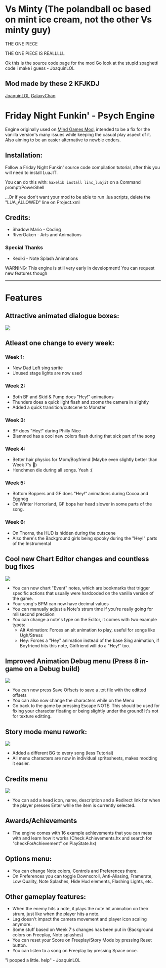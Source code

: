 # Vs Minty (The polandball oc based on mint ice cream, not the other Vs minty guy)

THE ONE PIECE

THE ONE PIECE IS REALLLLL

Ok this is the source code page for the mod
Go look at the stupid spaghetti code i make i guess - JoaquinLOL


## Mod made by these 2 KFJKDJ
[JoaquinLOL](https://twitter.com/joaquinLOL123)
[GalaxyChan](https://twitter.com/atLittleLad)


# Friday Night Funkin' - Psych Engine
Engine originally used on [Mind Games Mod](https://gamebanana.com/mods/301107), intended to be a fix for the vanilla version's many issues while keeping the casual play aspect of it. Also aiming to be an easier alternative to newbie coders.

## Installation:
Follow a Friday Night Funkin' source code compilation tutorial, after this you will need to install LuaJIT.

You can do this with: `haxelib install linc_luajit` on a Command prompt/PowerShell

...Or if you don't want your mod to be able to run .lua scripts, delete the "LUA_ALLOWED" line on Project.xml

## Credits:
* Shadow Mario - Coding
* RiverOaken - Arts and Animations

### Special Thanks
* Keoiki - Note Splash Animations

WARNING: This engine is still very early in development! You can request new features though
_____________________________________

# Features

## Attractive animated dialogue boxes:

![](https://user-images.githubusercontent.com/44785097/127706669-71cd5cdb-5c2a-4ecc-871b-98a276ae8070.gif)


## Atleast one change to every week:
### Week 1:
  * New Dad Left sing sprite 
  * Unused stage lights are now used
### Week 2:
  * Both BF and Skid & Pump does "Hey!" animations
  * Thunders does a quick light flash and zooms the camera in slightly
  * Added a quick transition/cutscene to Monster
### Week 3:
  * BF does "Hey!" during Philly Nice
  * Blammed has a cool new colors flash during that sick part of the song
### Week 4:
  * Better hair physics for Mom/Boyfriend (Maybe even slightly better than Week 7's :eyes:)
  * Henchmen die during all songs. Yeah :(
### Week 5:
  * Bottom Boppers and GF does "Hey!" animations during Cocoa and Eggnog
  * On Winter Horrorland, GF bops her head slower in some parts of the song.
### Week 6:
  * On Thorns, the HUD is hidden during the cutscene
  * Also there's the Background girls being spooky during the "Hey!" parts of the Instrumental

## Cool new Chart Editor changes and countless bug fixes
![](https://i.imgur.com/h6Ja7eT.png)
* You can now chart "Event" notes, which are bookmarks that trigger specific actions that usually were hardcoded on the vanilla version of the game.
* Your song's BPM can now have decimal values
* You can manually adjust a Note's strum time if you're really going for milisecond precision
* You can change a note's type on the Editor, it comes with two example types:
  * Alt Animation: Forces an alt animation to play, useful for songs like Ugh/Stress
  * Hey: Forces a "Hey" animation instead of the base Sing animation, if Boyfriend hits this note, Girlfriend will do a "Hey!" too.

## Improved Animation Debug menu (Press 8 in-game on a Debug build)
![](https://user-images.githubusercontent.com/44785097/127721062-f912853c-2513-41b8-bd66-fd80d9d4ee0f.png)
* You can now press Save Offsets to save a .txt file with the editted offsets
* You can also now change the characters while on the Menu
* Go back to the game by pressing Escape
NOTE: This should be used for fixing your character floating or being slightly under the ground! It's not for texture editting.

## Story mode menu rework:
![](https://i.imgur.com/UB2EKpV.png)
* Added a different BG to every song (less Tutorial)
* All menu characters are now in individual spritesheets, makes modding it easier.

## Credits menu
![](https://i.imgur.com/NdIQt3d.png)
* You can add a head icon, name, description and a Redirect link for when the player presses Enter while the item is currently selected.

## Awards/Achievements
* The engine comes with 16 example achievements that you can mess with and learn how it works (Check Achievements.hx and search for "checkForAchievement" on PlayState.hx)

## Options menu:
* You can change Note colors, Controls and Preferences there.
 * On Preferences you can toggle Downscroll, Anti-Aliasing, Framerate, Low Quality, Note Splashes, Hide Hud elements, Flashing Lights, etc.

## Other gameplay features:
* When the enemy hits a note, it plays the note hit animation on their strum, just like when the player hits a note.
* Lag doesn't impact the camera movement and player icon scaling anymore.
* Some stuff based on Week 7's changes has been put in (Background colors on Freeplay, Note splashes)
* You can reset your Score on Freeplay/Story Mode by pressing Reset button.
* You can listen to a song on Freeplay by pressing Space once.



"i pooped a little. help" - JoaquinLOL